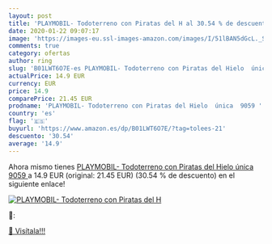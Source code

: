 ```yaml
---
layout: post
title: 'PLAYMOBIL- Todoterreno con Piratas del H al 30.54 % de descuento'
date: 2020-01-22 09:07:17
image: 'https://images-eu.ssl-images-amazon.com/images/I/51lBAN5dGcL._SL200_.jpg'
comments: true
category: ofertas
author: ring
slug: 'B01LWT6O7E-es PLAYMOBIL- Todoterreno con Piratas del Hielo  única  9059 '
actualPrice: 14.9 EUR
currency: EUR
price: 14.9
comparePrice: 21.45 EUR
prodname: 'PLAYMOBIL- Todoterreno con Piratas del Hielo  única  9059 '
country: 'es'
flag: '🇪🇸'
buyurl: 'https://www.amazon.es/dp/B01LWT6O7E/?tag=tolees-21'
descuento: '30.54'
average: '14.9'
---
```


Ahora mismo tienes [PLAYMOBIL- Todoterreno con Piratas del Hielo  única  9059 ](https://www.amazon.es/dp/B01LWT6O7E/?tag=tolees-21) a 14.9 EUR (original: 21.45 EUR) (30.54 %  de descuento) en el siguiente enlace!

[![PLAYMOBIL- Todoterreno con Piratas del H](https://images-eu.ssl-images-amazon.com/images/I/51lBAN5dGcL._SL200_.jpg)](https://www.amazon.es/dp/B01LWT6O7E/?tag=tolees-21)

🔎:


[🛒 Visítala!!!](https://www.amazon.es/dp/B01LWT6O7E/?tag=tolees-21)
